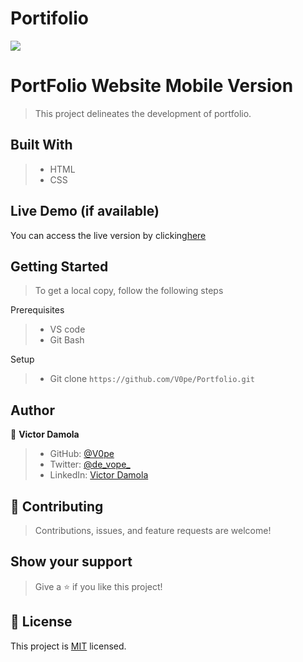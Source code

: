 # Portifolio
![](https://img.shields.io/badge/Microverse-blueviolet)

# PortFolio Website Mobile Version

> This project delineates the development of portfolio.


## Built With

>- HTML
>- CSS

## Live Demo (if available)

You can access the live version by clicking[here](https://V0pe.github.io/Portifolio/)


## Getting Started
> To get a local copy, follow the following steps

Prerequisites
>- VS code 
>- Git Bash

Setup
>- Git clone `https://github.com/V0pe/Portfolio.git`


## Author

👤 **Victor Damola**

>- GitHub: [@V0pe](https://github.com/V0pe)
>- Twitter: [@de_vope_](https://twitter.com/de_vope)
>- LinkedIn: [Victor Damola](https://linkedin.com/in/victor-damola-aderibigbe-27931ab0)

## 🤝 Contributing

>Contributions, issues, and feature requests are welcome!

## Show your support

>Give a ⭐️ if you like this project!

## 📝 License

This project is [MIT](./MIT.md) licensed.
